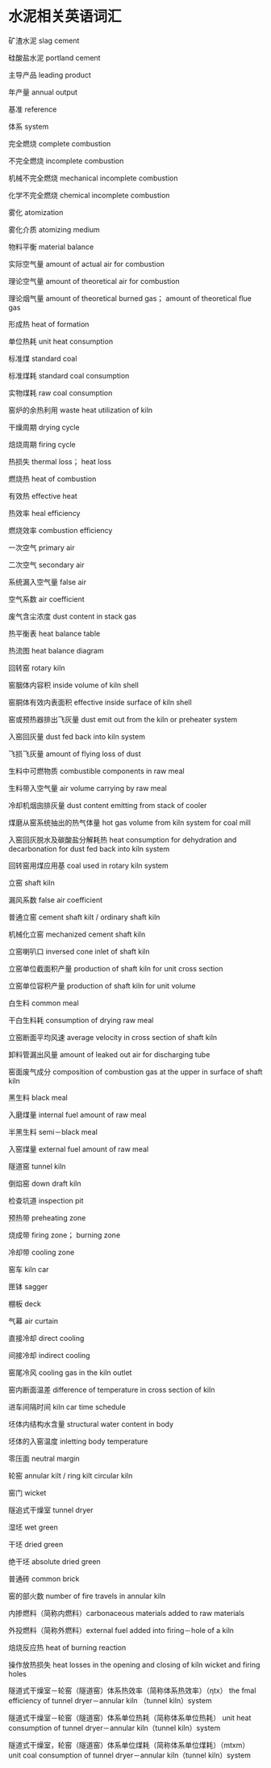 # 水泥相关英语词汇

矿渣水泥 slag cement

硅酸盐水泥 portland cement

主导产品 leading product

年产量 annual output

基准 reference

体系 system

完全燃烧 complete combustion

不完全燃烧 incomplete combustion

机械不完全燃烧 mechanical incomplete combustion

化学不完全燃烧 chemical incomplete combustion

雾化 atomization

雾化介质 atomizing medium

物料平衡 material balance

实际空气量 amount of actual air for combustion

理论空气量 amount of theoretical air for combustion

理论烟气量 amount of theoretical burned gas； amount of theoretical flue gas

形成热 heat of formation

单位热耗 unit heat consumption

标准煤 standard coal

标准煤耗 standard coal consumption

实物煤耗 raw coal consumption

窑炉的余热利用 waste heat utilization of kiln

干燥周期 drying cycle

焙烧周期 firing cycle

热损失 thermal loss； heat loss

燃烧热 heat of combustion

有效热 effective heat

热效率 heal efficiency

燃烧效率 combustion efficiency

一次空气 primary air

二次空气 secondary air

系统漏入空气量 false air

空气系数 air coefficient

废气含尘浓度 dust content in stack gas

热平衡表 heat balance table

热流图 heat balance diagram

回转窑 rotary kiln

窑胭体内容积 inside volume of kiln shell

窑胴体有效内表面积 effective inside surface of kiln shell

窑或预热器排出飞灰量 dust emit out from the kiln or preheater system

入窑回灰量 dust fed back into kiln system

飞损飞灰量 amount of flying loss of dust

生料中可燃物质 combustible components in raw meal

生料带入空气量 air volume carrying by raw meal

冷却机烟囱排灰量 dust content emitting from stack of cooler

煤磨从窑系统抽出的热气体量 hot gas volume from kiln system for coal mill

入窑回灰脱水及碳酸盐分解耗热 heat consumption for dehydration and decarbonation for dust fed back into kiln system

回转窑用煤应用基 coal used in rotary kiln system

立窑 shaft kiln

漏风系数 false air coefficient

普通立窑 cement shaft kilt / ordinary shaft kiln

机械化立窑 mechanized cement shaft kiln

立窑喇叭口 inversed cone inlet of shaft kiln

立窑单位截面积产量 production of shaft kiln for unit cross section

立窑单位容积产量 production of shaft kiln for unit volume

白生料 common meal

干白生料耗 consumption of drying raw meal

立窑断面平均风速 average velocity in cross section of shaft kiln

卸料管漏出风量 amount of leaked out air for discharging tube

窑面废气成分 composition of combustion gas at the upper in surface of shaft kiln

黑生料 black meal

入磨煤量 internal fuel amount of raw meal

半黑生料 semi－black meal

入窑煤量 external fuel amount of raw meal

隧道窑 tunnel kiln

倒焰窑 down draft kiln

检查坑道 inspection pit

预热带 preheating zone

烧成带 firing zone； burning zone

冷却带 cooling zone

窑车 kiln car

匣钵 sagger

棚板 deck

气幕 air curtain

直接冷却 direct cooling

间接冷却 indirect cooling

窑尾冷风 cooling gas in the kiln outlet

窑内断面温差 difference of temperature in cross section of kiln

进车间隔时间 kiln car time schedule

坯体内结构水含量 structural water content in body

坯体的入窑温度 inletting body temperature

零压面 neutral margin

轮窑 annular kilt / ring kilt circular kiln

窑门 wicket

隧追式干燥室 tunnel dryer

湿坯 wet green

干坯 dried green

绝干坯 absolute dried green

普通砖 common brick

窑的部火数 number of fire travels in annular kiln

内掺燃料（简称内燃料）carbonaceous materials added to raw materials

外投燃料（简称外燃料）external fuel added into firing－hole of a kiln

焙烧反应热 heat of burning reaction

操作放热损失 heat losses in the opening and closing of kiln wicket and firing holes

隧道式干燥室－轮窑（隧道窑）体系热效率（简称体系热效率）（ηtx）
the fmal efficiency of tunnel dryer－annular kiln （tunnel kiln）system

隧道式干燥室－轮窑（隧道窑）体系单位热耗（简称体系单位热耗）
unit heat consumption of tunnel dryer－annular kiln（tunnel kiln）system

隧道式干燥室，轮窑（隧道窑）体系单位煤耗（简称体系单位煤耗）（mtxm）
unit coal consumption of tunnel dryer－annular kiln（tunnel kiln）system
